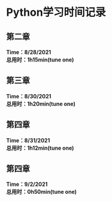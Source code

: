 # Python学习时间记录

## 第二章
**Time：8/28/2021                  
  总用时：1h15min(tune one)**
    
## 第三章
**Time：8/30/2021                  
  总用时：1h20min(tune one)**
    
## 第四章
**Time：8/31/2021                  
  总用时：1h12min(tune one)**

## 第四章
**Time：9/2/2021                  
  总用时：0h50min(tune one)**